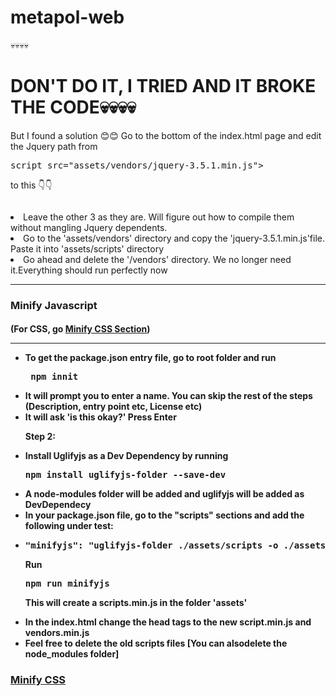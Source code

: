 # metapol-web



💀💀💀💀<h1>DON'T DO IT, I TRIED AND IT BROKE THE CODE💀💀💀💀</h1>
But I found a solution 😊😊
Go to the bottom of the index.html page and edit the Jquery path from 

<pre>script src="assets/vendors/jquery-3.5.1.min.js"></script></pre> to this 👇👇 <pre></span><script src="assets/scripts/jquery-3.5.1.min.js"></script></pre>
<li>Leave the other 3 as they are. Will figure out how to compile them without mangling Jquery dependents.
<li>Go to the 'assets/vendors' directory and copy the 'jquery-3.5.1.min.js'file. Paste it into 'assets/scripts' directory</li>
<li>Go ahead and delete the '/vendors' directory. We no longer need it.Everything should run perfectly now
<hr>
<h3>Minify Javascript </h2>

<h4>(For CSS, go <a href="#minify-css"> Minify CSS Section</a>)<br>
<hr>
<ul>  
<li>To get the package.json entry file, go to root folder and run 
  
<pre> npm innit</pre></>
  
<li>It will prompt you to enter a name. You can skip the rest of the steps (Description, entry point etc, License etc)
  
<li>It will ask 'is this okay?' Press Enter

Step 2:

<li>Install Uglifyjs as a Dev Dependency by running

<pre>npm install uglifyjs-folder --save-dev</pre>

<li>A node-modules folder will be added and uglifyjs will be added as DevDependecy

<li>In your package.json file, go to the "scripts" sections and add the following under test:

<li><pre>"minifyjs": "uglifyjs-folder ./assets/scripts -o ./assets/scripts.min.js"</pre>

<b> Run</b> 
 
 <pre>npm run minifyjs</pre>
  
This will create a scripts.min.js in the folder 'assets'
  



<li>In the index.html change the head tags to the new script.min.js and vendors.min.js

<li> Feel free to delete the old scripts files [You can alsodelete the node_modules folder]
</ul>


<h3><a class="anchor" aria-hidden="true" href="#minify-css">Minify CSS<a/></>
